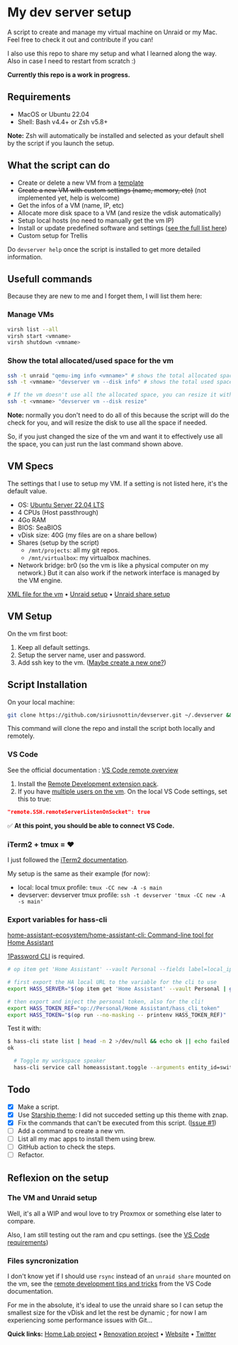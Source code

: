 # My dev server setup

A script to create and manage my virtual machine on Unraid or my Mac. Feel free to check it out and contribute if you can!

I also use this repo to share my setup and what I learned along the way. Also in case I need to restart from scratch :)

**Currently this repo is a work in progress.**

## Requirements

- MacOS or Ubuntu 22.04
- Shell: Bash v4.4+ or Zsh v5.8+

**Note:** Zsh will automatically be installed and selected as your default shell by the script if you launch the setup.

## What the script can do

- Create or delete a new VM from a [template](devserver.xml)
- ~~Create a new VM with custom settings (name, memory, etc)~~ (not implemented yet, help is welcome)
- Get the infos of a VM (name, IP, etc)
- Allocate more disk space to a VM (and resize the vdisk automatically)
- Setup local hosts (no need to manually get the vm IP)
- Install or update predefined software and settings ([see the full list here](script/steps/))
- Custom setup for Trellis

Do `devserver help` once the script is installed to get more detailed information.

## Usefull commands

Because they are new to me and I forget them, I will list them here:

### Manage VMs

```bash
virsh list --all
virsh start <vmname>
virsh shutdown <vmname>
```

### Show the total allocated/used space for the vm

```bash
ssh -t unraid "qemu-img info <vmname>" # shows the total allocated space for the vm
ssh -t <vmname> "devserver vm --disk info" # shows the total used space by the vm

# If the vm doesn't use all the allocated space, you can resize it with:
ssh -t <vmname> "devserver vm --disk resize"
```

**Note:** normally you don't need to do all of this because the script will do the check for you, and will resize the disk to use all the space if needed.

So, if you just changed the size of the vm and want it to effectively use all the space, you can just run the last command shown above.

## VM Specs

The settings that I use to setup my VM. If a setting is not listed here, it's the default value.

- OS: [Ubuntu Server 22.04 LTS](https://ubuntu.com/download/server)
- 4 CPUs (Host passthrough)
- 4Go RAM
- BIOS: SeaBIOS
- vDisk size: 40G (my files are on a share bellow)
- Shares (setup by the script)
  - `/mnt/projects`: all my git repos.
  - `/mnt/virtualbox`: my virtualbox machines.
- Network bridge: br0 (so the vm is like a physical computer on my network.)
  But it can also work if the network interface is managed by the VM engine.

[XML file for the vm](/devserver_ubuntu.xml) • [Unraid setup]() • [Unraid share setup]()

## VM Setup

On the vm first boot:

1. Keep all default settings.
2. Setup the server name, user and password.
3. Add ssh key to the vm. ([Maybe create a new one?](https://code.visualstudio.com/docs/remote/troubleshooting#_improving-your-security-with-a-dedicated-key))

## Script Installation

On your local machine:
```bash
git clone https://github.com/siriusnottin/devserver.git ~/.devserver && bash ~/.devserver/script/script_setup.sh
```

This command will clone the repo and install the script both locally and remotely.

### VS Code

See the official documentation : [VS Code remote overview](https://code.visualstudio.com/docs/remote/remote-overview)

1. Install the [Remote Development extension pack](https://marketplace.visualstudio.com/items?itemName=ms-vscode-remote.vscode-remote-extensionpack).
2. If you have [multiple users on the vm](https://code.visualstudio.com/docs/remote/ssh#_ssh-host-setup). On the local VS Code settings, set this to true:

```json
"remote.SSH.remoteServerListenOnSocket": true
```

✅ **At this point, you should be able to connect VS Code.**

### iTerm2 + tmux = ❤️

I just followed the [iTerm2 documentation](https://iterm2.com/documentation-tmux-integration.html).

My setup is the same as their example (for now):

- local: local tmux profile: `tmux -CC new -A -s main`
- devserver: devserver tmux profile: `ssh -t devserver 'tmux -CC new -A -s main'`

### Export variables for hass-cli

[home-assistant-ecosystem/home-assistant-cli: Command-line tool for Home Assistant](https://github.com/home-assistant-ecosystem/home-assistant-cli)

[1Password CLI](https://developer.1password.com/docs/cli) is required.

```bash
# op item get 'Home Assistant' --vault Personal --fields label=local_ip # doesn't work…

# first export the HA local URL to the variable for the cli to use
export HASS_SERVER="$(op item get 'Home Assistant' --vault Personal | grep 'local_ip' | awk '{print $2}')"

# then export and inject the personal token, also for the cli!
export HASS_TOKEN_REF="op://Personal/Home Assistant/hass_cli_token"
export HASS_TOKEN="$(op run --no-masking -- printenv HASS_TOKEN_REF)"
```

Test it with:

```bash
$ hass-cli state list | head -n 2 >/dev/null && echo ok || echo failed
ok
```

```bash
  # Toggle my workspace speaker
  hass-cli service call homeassistant.toggle --arguments entity_id=switch.enceinte_bureau_salon >/dev/null
```

## Todo

- [X] Make a script.
- [X] Use [Starship theme](https://github.com/starship/starship): I did not succeded setting up this theme with znap.
- [X] Fix the commands that can't be executed from this script. ([Issue #1](https://github.com/siriusnottin/devserver/issues/1))
- [ ] Add a command to create a new vm.
- [ ] List all my mac apps to install them using brew.
- [ ] GitHub action to check the steps.
- [ ] Refactor.

## Reflexion on the setup

### The VM and Unraid setup

Well, it's all a WIP and woul love to try Proxmox or something else later to compare.

Also, I am still testing out the ram and cpu settings. (see the [VS Code requirements](https://code.visualstudio.com/docs/remote/ssh#_system-requirements))

### Files syncronization

I don't know yet if I should use `rsync` instead of an `unraid share` mounted on the vm, see the [remote development tips and tricks](https://code.visualstudio.com/docs/remote/troubleshooting#_using-rsync-to-maintain-a-local-copy-of-your-source-code) from the VS Code documentation.

For me in the absolute, it's ideal to use the unraid share so I can setup the smallest size for the vDisk and let the rest be dynamic ; for now I am experiencing some performance issues with Git…

**Quick links:** [Home Lab project](https://siriusrenove.fr/lab) • [Renovation project](https://siriusrenove.fr) • [Website](https://nottin.me) • [Twitter](https://twitter.com/siriusnottin)
